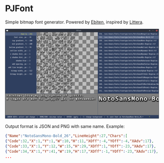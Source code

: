# PJFont
Simple bitmap font generator. Powered by [Ebiten](https://ebiten.org/), inspired by [Littera](http://kvazars.com/littera/).

![screenshot](png/screen01.png)

Output format is JSON and PNG with same name.
Example:
```json
{"Name":"NotoSansMono-Bold_26","LineHeight":27,"Chars":[
{"Code":32,"X":1,"Y":1,"W":10,"H":11,"XOff":-4,"YOff":-4,"XAdv":17},
{"Code":33,"X":1,"Y":12,"W":15,"H":29,"XOff":1,"YOff":-23,"XAdv":17},
{"Code":34,"X":1,"Y":41,"W":19,"H":17,"XOff":-1,"YOff":-23,"XAdv":17},
...
```
